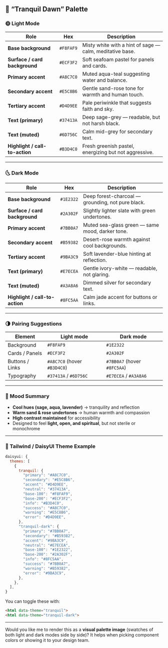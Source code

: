 
## 🎨 **“Tranquil Dawn” Palette**

### 🌞 **Light Mode**

| Role                           | Hex       | Description                                              |
| ------------------------------ | --------- | -------------------------------------------------------- |
| **Base background**            | `#F8FAF9` | Misty white with a hint of sage — calm, meditative base. |
| **Surface / card background**  | `#ECF3F2` | Soft seafoam pastel for panels and cards.                |
| **Primary accent**             | `#A8C7C0` | Muted aqua-teal suggesting water and balance.            |
| **Secondary accent**           | `#E5C8B6` | Gentle sand-rose tone for warmth and human touch.        |
| **Tertiary accent**            | `#D4D9EE` | Pale periwinkle that suggests faith and sky.             |
| **Text (primary)**             | `#37413A` | Deep sage-grey — readable, but not harsh black.          |
| **Text (muted)**               | `#6D756C` | Calm mid-grey for secondary text.                        |
| **Highlight / call-to-action** | `#B3D4C0` | Fresh greenish pastel, energizing but not aggressive.    |

---

### 🌜 **Dark Mode**

| Role                           | Hex       | Description                                       |
| ------------------------------ | --------- | ------------------------------------------------- |
| **Base background**            | `#1E2322` | Deep forest-charcoal — grounding, not pure black. |
| **Surface / card background**  | `#2A302F` | Slightly lighter slate with green undertones.     |
| **Primary accent**             | `#7BB0A7` | Muted sea-glass green — same mood, darker tone.   |
| **Secondary accent**           | `#B59382` | Desert-rose warmth against cool backgrounds.      |
| **Tertiary accent**            | `#9BA3C9` | Soft lavender-blue hinting at reflection.         |
| **Text (primary)**             | `#E7ECEA` | Gentle ivory-white — readable, not glaring.       |
| **Text (muted)**               | `#A3A8A6` | Dimmed silver for secondary text.                 |
| **Highlight / call-to-action** | `#8FC5AA` | Calm jade accent for buttons or links.            |

---

### 🌗 **Pairing Suggestions**

| Element         | Light mode                  | Dark mode                   |
| --------------- | --------------------------- | --------------------------- |
| Background      | `#F8FAF9`                   | `#1E2322`                   |
| Cards / Panels  | `#ECF3F2`                   | `#2A302F`                   |
| Buttons / Links | `#A8C7C0` (hover `#B3D4C0`) | `#7BB0A7` (hover `#8FC5AA`) |
| Typography      | `#37413A` / `#6D756C`       | `#E7ECEA` / `#A3A8A6`       |

---

### 🧘 Mood Summary

* **Cool hues (sage, aqua, lavender)** → tranquility and reflection
* **Warm sand & rose undertones** → human warmth and compassion
* **High contrast maintained** for accessibility
* Designed to feel **light, open, and spiritual**, but not sterile or monochrome

---

### 🌈 Tailwind / DaisyUI Theme Example

```js
daisyui: {
  themes: [
    {
      tranquil: {
        "primary": "#A8C7C0",
        "secondary": "#E5C8B6",
        "accent": "#D4D9EE",
        "neutral": "#37413A",
        "base-100": "#F8FAF9",
        "base-200": "#ECF3F2",
        "info": "#B3D4C0",
        "success": "#A8C7C0",
        "warning": "#E5C8B6",
        "error": "#D4D9EE",
      },
      "tranquil-dark": {
        "primary": "#7BB0A7",
        "secondary": "#B59382",
        "accent": "#9BA3C9",
        "neutral": "#E7ECEA",
        "base-100": "#1E2322",
        "base-200": "#2A302F",
        "info": "#8FC5AA",
        "success": "#7BB0A7",
        "warning": "#B59382",
        "error": "#9BA3C9",
      },
    },
  ],
}
```


You can toggle these with:

```html
<html data-theme="tranquil">
<html data-theme="tranquil-dark">
```

---

Would you like me to render this as a **visual palette image** (swatches of both light and dark modes side by side)? It helps when picking component colors or showing it to your design team.
